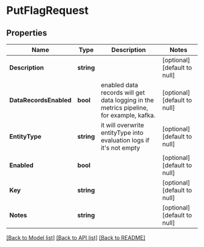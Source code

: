 # PutFlagRequest

## Properties
Name | Type | Description | Notes
------------ | ------------- | ------------- | -------------
**Description** | **string** |  | [optional] [default to null]
**DataRecordsEnabled** | **bool** | enabled data records will get data logging in the metrics pipeline, for example, kafka. | [optional] [default to null]
**EntityType** | **string** | it will overwrite entityType into evaluation logs if it&#x27;s not empty | [optional] [default to null]
**Enabled** | **bool** |  | [optional] [default to null]
**Key** | **string** |  | [optional] [default to null]
**Notes** | **string** |  | [optional] [default to null]

[[Back to Model list]](../README.md#documentation-for-models) [[Back to API list]](../README.md#documentation-for-api-endpoints) [[Back to README]](../README.md)

